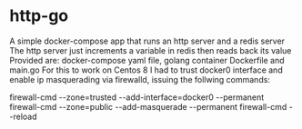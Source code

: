# http-go

A simple docker-compose app that runs an http server and a redis server
The http server just increments a variable in redis then reads back its value
Provided are: docker-compose yaml file, golang container Dockerfile and main.go
For this to work on Centos 8 I had to trust docker0 interface and enable ip masquerading via firewalld,
issuing the follwing commands:

firewall-cmd --zone=trusted --add-interface=docker0 --permanent
firewall-cmd --zone=public --add-masquerade --permanent
firewall-cmd --reload
